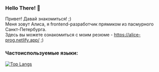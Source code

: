 ### Hello There! 👋

Привет! Давай знакомиться! ;) <br/>
Меня зовут Алиса, я frontend-разработчик прямиком из пасмурного Санкт-Петербурга. <br />
Здесь вы можете ознакомиться с моим резюме - https://alice-prog.netlify.app/ ;)

### Частоиспользуемые языки:
[![Top Langs](https://github-readme-stats.vercel.app/api/top-langs/?username=AliceAndr)](https://github.com/anuraghazra/github-readme-stats)

